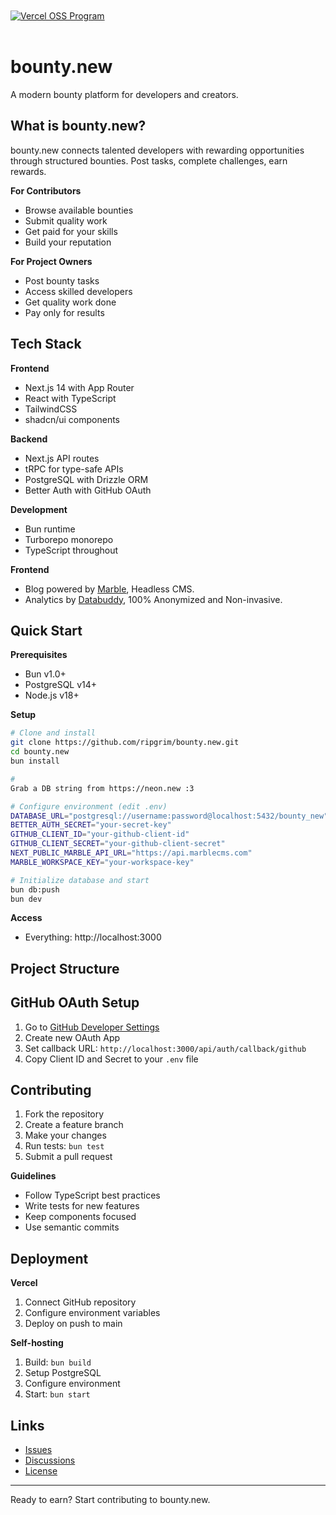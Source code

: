 <br />
<br />
<a href="https://vercel.com/oss">
  <img alt="Vercel OSS Program" src="https://vercel.com/oss/program-badge.svg" />
</a>
<br />
<br />


# bounty.new

A modern bounty platform for developers and creators.

## What is bounty.new?

bounty.new connects talented developers with rewarding opportunities through structured bounties. Post tasks, complete challenges, earn rewards.

**For Contributors**
- Browse available bounties
- Submit quality work
- Get paid for your skills
- Build your reputation

**For Project Owners**
- Post bounty tasks
- Access skilled developers
- Get quality work done
- Pay only for results

## Tech Stack

**Frontend**
- Next.js 14 with App Router
- React with TypeScript
- TailwindCSS
- shadcn/ui components

**Backend**
- Next.js API routes
- tRPC for type-safe APIs
- PostgreSQL with Drizzle ORM
- Better Auth with GitHub OAuth

**Development**
- Bun runtime
- Turborepo monorepo
- TypeScript throughout

**Frontend**
- Blog powered by [Marble](https://marblecms.com?utm_source=bountydotnew), Headless CMS.
- Analytics by [Databuddy](https://www.databuddy.cc?utm_source=bountydotnew), 100% Anonymized and Non-invasive.

## Quick Start

**Prerequisites**
- Bun v1.0+
- PostgreSQL v14+
- Node.js v18+

**Setup**

```bash
# Clone and install
git clone https://github.com/ripgrim/bounty.new.git
cd bounty.new
bun install

#
Grab a DB string from https://neon.new :3

# Configure environment (edit .env)
DATABASE_URL="postgresql://username:password@localhost:5432/bounty_new"
BETTER_AUTH_SECRET="your-secret-key"
GITHUB_CLIENT_ID="your-github-client-id"
GITHUB_CLIENT_SECRET="your-github-client-secret"
NEXT_PUBLIC_MARBLE_API_URL="https://api.marblecms.com"
MARBLE_WORKSPACE_KEY="your-workspace-key"

# Initialize database and start
bun db:push
bun dev
```

**Access**
- Everything: http://localhost:3000

## Project Structure

## GitHub OAuth Setup

1. Go to [GitHub Developer Settings](https://github.com/settings/developers)
2. Create new OAuth App
3. Set callback URL: `http://localhost:3000/api/auth/callback/github`
4. Copy Client ID and Secret to your `.env` file

## Contributing

1. Fork the repository
2. Create a feature branch
3. Make your changes
4. Run tests: `bun test`
5. Submit a pull request

**Guidelines**
- Follow TypeScript best practices
- Write tests for new features
- Keep components focused
- Use semantic commits

## Deployment

**Vercel**
1. Connect GitHub repository
2. Configure environment variables
3. Deploy on push to main

**Self-hosting**
1. Build: `bun build`
2. Setup PostgreSQL
3. Configure environment
4. Start: `bun start`

## Links

- [Issues](https://github.com/ripgrim/bounty.new/issues)
- [Discussions](https://github.com/ripgrim/bounty.new/discussions)
- [License](LICENSE)

---

Ready to earn? Start contributing to bounty.new.
